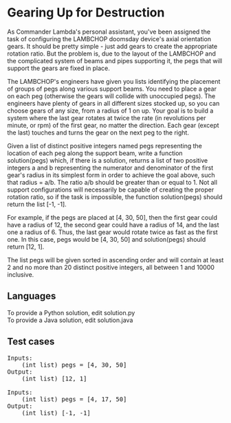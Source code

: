 Gearing Up for Destruction
==========================

As Commander Lambda's personal assistant, you've been assigned the task of configuring the LAMBCHOP doomsday device's axial orientation
gears. It should be pretty simple - just add gears to create the appropriate rotation ratio. But the problem is, due to the layout of the LAMBCHOP and
the complicated system of beams and pipes supporting it, the pegs that will support the gears are fixed in place.

The LAMBCHOP's engineers have given you lists identifying the placement of groups of pegs along various support beams. You need to place a gear on
each peg (otherwise the gears will collide with unoccupied pegs). The engineers have plenty of gears in all different sizes stocked up, so you can
choose gears of any size, from a radius of 1 on up. Your goal is to build a system where the last gear rotates at twice the rate (in revolutions per
minute, or rpm) of the first gear, no matter the direction. Each gear (except the last) touches and turns the gear on the next peg to the right.

Given a list of distinct positive integers named pegs representing the location of each peg along the support beam, write a function solution(pegs) which,
if there is a solution, returns a list of two positive integers a and b representing the numerator and denominator of the first gear's radius in its
simplest form in order to achieve the goal above, such that radius = a/b. The ratio a/b should be greater than or equal to 1. Not all support
configurations will necessarily be capable of creating the proper rotation ratio, so if the task is impossible, the function solution(pegs) should return
the list [-1, -1].

For example, if the pegs are placed at [4, 30, 50], then the first gear could have a radius of 12, the second gear could have a radius of 14, and the
last one a radius of 6. Thus, the last gear would rotate twice as fast as the first one. In this case, pegs would be [4, 30, 50] and solution(pegs) should
return [12, 1].

The list pegs will be given sorted in ascending order and will contain at least 2 and no more than 20 distinct positive integers, all between 1 and
10000 inclusive.

Languages
---------

To provide a Python solution, edit solution.py  
To provide a Java solution, edit solution.java

Test cases
----------
<pre>
Inputs:
    (int list) pegs = [4, 30, 50]
Output:
    (int list) [12, 1]

Inputs:
    (int list) pegs = [4, 17, 50]
Output:
    (int list) [-1, -1]
</pre>